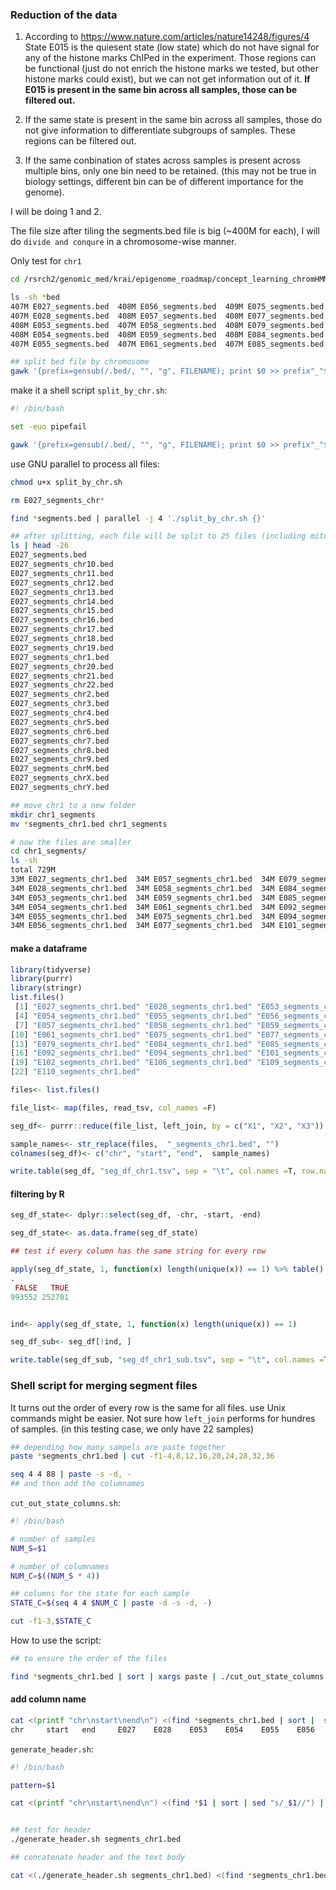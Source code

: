 

### Reduction of the data

1. According to https://www.nature.com/articles/nature14248/figures/4
State E015 is the quiesent state (low state) which do not have signal for any of the
histone marks ChIPed in the experiment. Those regions can be functional (just do not enrich
the histone marks we tested, but other histone marks could exist), but we can not get
information out of it. **If E015 is present in the same bin across all samples, those can be filtered
out.**

2.  If the same state is present in the same bin across all samples, those do not give information
to differentiate subgroups of samples. These regions can be filtered out.

3.  If the same conbination of states across samples is present across multiple bins, only one bin need to
be retained. (this may not be true in biology settings, different bin can be of different importance for the genome).

I will be doing 1 and 2.

The file size after tiling the segments.bed file is big (~400M for each), I will do `divide and conqure` in
a chromosome-wise manner.

Only test for `chr1`

```bash
cd /rsrch2/genomic_med/krai/epigenome_roadmap/concept_learning_chromHMM_segs

ls -sh *bed
407M E027_segments.bed  408M E056_segments.bed  409M E075_segments.bed  408M E092_segments.bed  409M E109_segments.bed
407M E028_segments.bed  408M E057_segments.bed  408M E077_segments.bed  408M E094_segments.bed  409M E110_segments.bed
408M E053_segments.bed  407M E058_segments.bed  408M E079_segments.bed  408M E101_segments.bed
408M E054_segments.bed  408M E059_segments.bed  408M E084_segments.bed  408M E102_segments.bed
407M E055_segments.bed  407M E061_segments.bed  407M E085_segments.bed  408M E106_segments.bed

## split bed file by chromosome
gawk '{prefix=gensub(/.bed/, "", "g", FILENAME); print $0 >> prefix"_"$1".bed"}' E027_segments.bed

```

make it a shell script `split_by_chr.sh`:

```bash
#! /bin/bash

set -euo pipefail

gawk '{prefix=gensub(/.bed/, "", "g", FILENAME); print $0 >> prefix"_"$1".bed"}' $1

```

use GNU parallel to process all files:

```bash
chmod u+x split_by_chr.sh

rm E027_segments_chr*

find *segments.bed | parallel -j 4 './split_by_chr.sh {}'

## after splitting, each file will be split to 25 files (including mitochondrial chrM)
ls | head -26
E027_segments.bed
E027_segments_chr10.bed
E027_segments_chr11.bed
E027_segments_chr12.bed
E027_segments_chr13.bed
E027_segments_chr14.bed
E027_segments_chr15.bed
E027_segments_chr16.bed
E027_segments_chr17.bed
E027_segments_chr18.bed
E027_segments_chr19.bed
E027_segments_chr1.bed
E027_segments_chr20.bed
E027_segments_chr21.bed
E027_segments_chr22.bed
E027_segments_chr2.bed
E027_segments_chr3.bed
E027_segments_chr4.bed
E027_segments_chr5.bed
E027_segments_chr6.bed
E027_segments_chr7.bed
E027_segments_chr8.bed
E027_segments_chr9.bed
E027_segments_chrM.bed
E027_segments_chrX.bed
E027_segments_chrY.bed

## move chr1 to a new folder
mkdir chr1_segments
mv *segments_chr1.bed chr1_segments

# now the files are smaller
cd chr1_segments/
ls -sh
total 729M
33M E027_segments_chr1.bed  34M E057_segments_chr1.bed  34M E079_segments_chr1.bed  34M E102_segments_chr1.bed
34M E028_segments_chr1.bed  34M E058_segments_chr1.bed  34M E084_segments_chr1.bed  34M E106_segments_chr1.bed
34M E053_segments_chr1.bed  34M E059_segments_chr1.bed  34M E085_segments_chr1.bed  34M E109_segments_chr1.bed
34M E054_segments_chr1.bed  34M E061_segments_chr1.bed  34M E092_segments_chr1.bed  34M E110_segments_chr1.bed
34M E055_segments_chr1.bed  34M E075_segments_chr1.bed  34M E094_segments_chr1.bed
34M E056_segments_chr1.bed  34M E077_segments_chr1.bed  34M E101_segments_chr1.bed

```

#### make a dataframe

```r
library(tidyverse)
library(purrr)
library(stringr)
list.files()
 [1] "E027_segments_chr1.bed" "E028_segments_chr1.bed" "E053_segments_chr1.bed"
 [4] "E054_segments_chr1.bed" "E055_segments_chr1.bed" "E056_segments_chr1.bed"
 [7] "E057_segments_chr1.bed" "E058_segments_chr1.bed" "E059_segments_chr1.bed"
[10] "E061_segments_chr1.bed" "E075_segments_chr1.bed" "E077_segments_chr1.bed"
[13] "E079_segments_chr1.bed" "E084_segments_chr1.bed" "E085_segments_chr1.bed"
[16] "E092_segments_chr1.bed" "E094_segments_chr1.bed" "E101_segments_chr1.bed"
[19] "E102_segments_chr1.bed" "E106_segments_chr1.bed" "E109_segments_chr1.bed"
[22] "E110_segments_chr1.bed"

files<- list.files()

file_list<- map(files, read_tsv, col_names =F)

seg_df<- purrr::reduce(file_list, left_join, by = c("X1", "X2", "X3"))

sample_names<- str_replace(files,  "_segments_chr1.bed", "")
colnames(seg_df)<- c("chr", "start", "end",  sample_names)

write.table(seg_df, "seg_df_chr1.tsv", sep = "\t", col.names =T, row.names = F, quote =F)
```

#### filtering by R

```r
seg_df_state<- dplyr::select(seg_df, -chr, -start, -end)

seg_df_state<- as.data.frame(seg_df_state)

## test if every column has the same string for every row

apply(seg_df_state, 1, function(x) length(unique(x)) == 1) %>% table()
.
 FALSE   TRUE
993552 252701


ind<- apply(seg_df_state, 1, function(x) length(unique(x)) == 1)

seg_df_sub<- seg_df[!ind, ]

write.table(seg_df_sub, "seg_df_chr1_sub.tsv", sep = "\t", col.names =T, row.names = F, quote =F)
```


### Shell script for merging segment files

It turns out the order of every row is the same for all files. use Unix commands might be easier.
Not sure how `left_join` performs for hundres of samples. (in this testing case, we only have 22 samples)

```bash
## depending how many sampels are paste together
paste *segments_chr1.bed | cut -f1-4,8,12,16,20,24,28,32,36

seq 4 4 88 | paste -s -d, -
## and then add the columnames
```


`cut_out_state_columns.sh`:

```bash
#! /bin/bash

# number of samples
NUM_S=$1

# number of columnames
NUM_C=$((NUM_S * 4))

## columns for the state for each sample
STATE_C=$(seq 4 4 $NUM_C | paste -d -s -d, -)

cut -f1-3,$STATE_C

```

How to use the script:

```bash
## to ensure the order of the files

find *segments_chr1.bed | sort | xargs paste | ./cut_out_state_columns.sh 22  | less -S
```

#### add column name

```bash
cat <(printf "chr\nstart\nend\n") <(find *segments_chr1.bed | sort |  sed 's/_segments_chr1.bed//') | paste -s -d "\t"
chr     start   end     E027    E028    E053    E054    E055    E056    E057    E058    E059    E061    E075    E077    E079    E084    E085      E092    E094    E101    E102    E106    E109    E110
```


`generate_header.sh`:

```bash
#! /bin/bash

pattern=$1

cat <(printf "chr\nstart\nend\n") <(find *$1 | sort | sed "s/_$1//") | paste -s -d "\t"

```


```bash

## test for header
./generate_header.sh segments_chr1.bed

## concatenate header and the text body

cat <(./generate_header.sh segments_chr1.bed) <(find *segments_chr1.bed | sort | xargs paste | ./cut_out_state_columns.sh 22) | less -S
```

